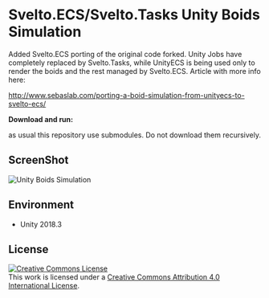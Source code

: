 Svelto.ECS/Svelto.Tasks Unity Boids Simulation
=====================

Added Svelto.ECS porting of the original code forked. Unity Jobs have completely replaced by Svelto.Tasks, while UnityECS is being used only to render the boids and the rest managed by Svelto.ECS. Article with more info here:

http://www.sebaslab.com/porting-a-boid-simulation-from-unityecs-to-svelto-ecs/

**Download and run:**

as usual this repository use submodules. Do not download them recursively.

ScreenShot
----------
![Unity Boids Simulation](https://raw.githubusercontent.com/wiki/hecomi/UnityECSBoidsSimulation/boids.gif)

Environment
-----------
- Unity 2018.3

License
-------
<a rel="license" href="http://creativecommons.org/licenses/by/4.0/"><img alt="Creative Commons License" style="border-width:0" src="https://i.creativecommons.org/l/by/4.0/88x31.png" /></a><br />This work is licensed under a <a rel="license" href="http://creativecommons.org/licenses/by/4.0/">Creative Commons Attribution 4.0 International License</a>.
